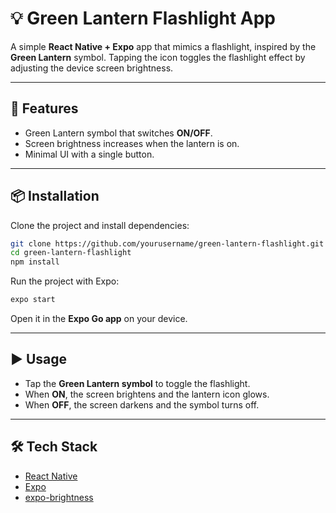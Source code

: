 # 💡 Green Lantern Flashlight App

A simple **React Native + Expo** app that mimics a flashlight, inspired by the **Green Lantern** symbol.
Tapping the icon toggles the flashlight effect by adjusting the device screen brightness.

---

## 🚀 Features

* Green Lantern symbol that switches **ON/OFF**.
* Screen brightness increases when the lantern is on.
* Minimal UI with a single button.

---

## 📦 Installation

Clone the project and install dependencies:

```bash
git clone https://github.com/yourusername/green-lantern-flashlight.git
cd green-lantern-flashlight
npm install
```

Run the project with Expo:

```bash
expo start
```

Open it in the **Expo Go app** on your device.

---

## ▶️ Usage

* Tap the **Green Lantern symbol** to toggle the flashlight.
* When **ON**, the screen brightens and the lantern icon glows.
* When **OFF**, the screen darkens and the symbol turns off.

---

## 🛠️ Tech Stack

* [React Native](https://reactnative.dev/)
* [Expo](https://expo.dev/)
* [expo-brightness](https://docs.expo.dev/versions/latest/sdk/brightness/)